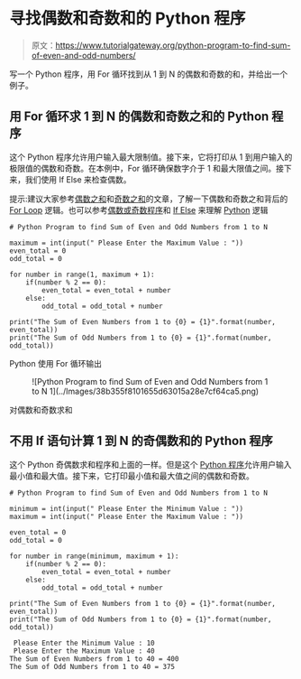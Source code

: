 # 寻找偶数和奇数和的 Python 程序

> 原文：<https://www.tutorialgateway.org/python-program-to-find-sum-of-even-and-odd-numbers/>

写一个 Python 程序，用 For 循环找到从 1 到 N 的偶数和奇数的和，并给出一个例子。

## 用 For 循环求 1 到 N 的偶数和奇数之和的 Python 程序

这个 Python 程序允许用户输入最大限制值。接下来，它将打印从 1 到用户输入的极限值的偶数和奇数。在本例中，For 循环确保数字介于 1 和最大限值之间。接下来，我们使用 If Else 来检查偶数。

提示:建议大家参考[偶数之和](https://www.tutorialgateway.org/python-program-to-calculate-sum-of-even-numbers/)和[奇数之和](https://www.tutorialgateway.org/python-program-to-calculate-sum-of-odd-numbers/)的文章，了解一下偶数和奇数之和背后的 [For Loop](https://www.tutorialgateway.org/python-for-loop/) 逻辑。也可以参考[偶数或奇数程序](https://www.tutorialgateway.org/python-program-to-check-if-a-number-is-odd-or-even/)和 [If Else](https://www.tutorialgateway.org/python-if-else/) 来理解 [Python](https://www.tutorialgateway.org/python-tutorial/) 逻辑

```
# Python Program to find Sum of Even and Odd Numbers from 1 to N

maximum = int(input(" Please Enter the Maximum Value : "))
even_total = 0
odd_total = 0

for number in range(1, maximum + 1):
    if(number % 2 == 0):
        even_total = even_total + number
    else:
        odd_total = odd_total + number

print("The Sum of Even Numbers from 1 to {0} = {1}".format(number, even_total))
print("The Sum of Odd Numbers from 1 to {0} = {1}".format(number, odd_total))
```

Python 使用 For 循环输出

<figure class="wp-block-image size-large">![Python Program to find Sum of Even and Odd Numbers from 1 to N 1](../Images/38b355f8101655d63015a28e7cf64ca5.png)</figure>

对偶数和奇数求和

## 不用 If 语句计算 1 到 N 的奇偶数和的 Python 程序

这个 Python 奇偶数求和程序和上面的一样。但是这个 [Python 程序](https://www.tutorialgateway.org/python-programming-examples/)允许用户输入最小值和最大值。接下来，它打印最小值和最大值之间的偶数和奇数。

```
# Python Program to find Sum of Even and Odd Numbers from 1 to N

minimum = int(input(" Please Enter the Minimum Value : ")) 
maximum = int(input(" Please Enter the Maximum Value : "))

even_total = 0
odd_total = 0

for number in range(minimum, maximum + 1):
    if(number % 2 == 0):
        even_total = even_total + number
    else:
        odd_total = odd_total + number

print("The Sum of Even Numbers from 1 to {0} = {1}".format(number, even_total))
print("The Sum of Odd Numbers from 1 to {0} = {1}".format(number, odd_total))
```

```
 Please Enter the Minimum Value : 10
 Please Enter the Maximum Value : 40
The Sum of Even Numbers from 1 to 40 = 400
The Sum of Odd Numbers from 1 to 40 = 375
```